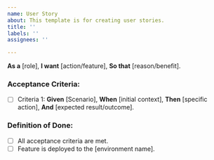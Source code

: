 ```yaml
---
name: User Story
about: This template is for creating user stories.
title: ''
labels: ''
assignees: ''

---
```


**As a** [role],
**I want** [action/feature],
**So that** [reason/benefit].
   
### Acceptance Criteria: 
- [ ] Criteria 1:
**Given** [Scenario], 
**When** [initial context],
**Then**  [specific action], 
**And** [expected result/outcome].
      
### Definition of Done: 
- [ ] All acceptance criteria are met.
- [ ] Feature is deployed to the [environment name].
